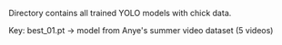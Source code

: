 Directory contains all trained YOLO models with chick data.

Key:
best_01.pt -> model from Anye's summer video dataset (5 videos)